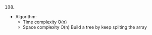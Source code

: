 108.

- Algorithm:
  - Time complexity O(n)
  - Space complexity O(n)
    Build a tree by keep spliting the array
